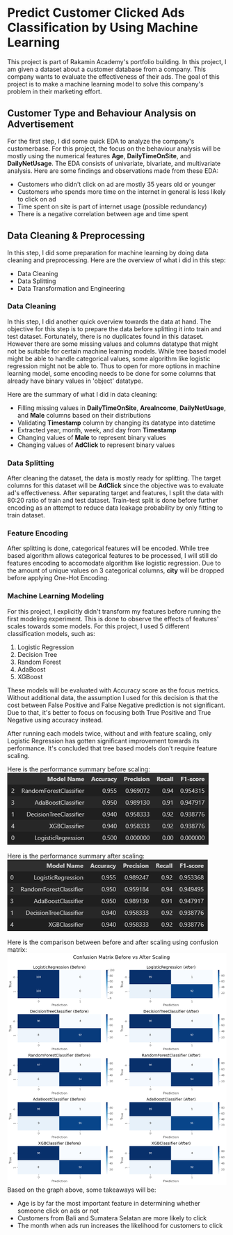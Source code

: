 # Predict Customer Clicked Ads Classification by Using Machine Learning
This project is part of Rakamin Academy's portfolio building. In this project, I am given a dataset about a customer database from a company. This company wants to evaluate the effectiveness of their ads. The goal of this project is to make a machine learning model to solve this company's problem in their marketing effort. 

## Customer Type and Behaviour Analysis on Advertisement
For the first step, I did some quick EDA to analyze the company's customerbase. For this project, the focus on the behaviour analysis will be mostly using the numerical features **Age**, **DailyTimeOnSite**, and **DailyNetUsage**.
The EDA consists of univariate, bivariate, and multivariate analysis. Here are some findings and observations made from these EDA:
- Customers who didn't click on ad are mostly 35 years old or younger
- Customers who spends more time on the internet in general is less likely to click on ad
- Time spent on site is part of internet usage (possible redundancy)
- There is a negative correlation between age and time spent

## Data Cleaning & Preprocessing
In this step, I did some preparation for machine learning by doing data cleaning and preprocessing. Here are the overview of what i did in this step:
- Data Cleaning
- Data Splitting
- Data Transformation and Engineering

### Data Cleaning
In this step, I did another quick overview towards the data at hand. The objective for this step is to prepare the data before splitting it into train and test dataset. Fortunately, there is no duplicates found in this dataset. However there are some missing values and columns datatype that might not be suitable for certain machine learning models. While tree based model might be able to handle categorical values, some algorithm like logistic regression might not be able to. Thus to open for more options in machine learning model, some encoding needs to be done for some columns that already have binary values in 'object' datatype.

Here are the summary of what I did in data cleaning:
- Filling missing values in **DailyTimeOnSite**, **AreaIncome**, **DailyNetUsage**, and **Male** columns based on their distributions
- Validating **Timestamp** column by changing its datatype into datetime
- Extracted year, month, week, and day from **Timestamp**
- Changing values of **Male** to represent binary values
- Changing values of **AdClick** to represent binary values

### Data Splitting
After cleaning the dataset, the data is mostly ready for splitting. The target columns for this dataset will be **AdClick** since the objective was to evaluate ad's effectiveness. After separating target and features, I split the data with 80:20 ratio of train and test dataset. Train-test split is done before further encoding as an attempt to reduce data leakage probability by only fitting to train dataset.

### Feature Encoding
After splitting is done, categorical features will be encoded. While tree based algorithm allows categorical features to be processed, I will still do features encoding to accomodate algorithm like logistic regression. Due to the amount of unique values on 3 categorical columns, **city** will be dropped before applying One-Hot Encoding.

### Machine Learning Modeling
For this project, I explicitly didn't transform my features before running the first modeling experiment. This is done to observe the effects of features' scales towards some models. For this project, I used 5 different classification models, such as:
1. Logistic Regression
2. Decision Tree
3. Random Forest
4. AdaBoost
5. XGBoost

These models will be evaluated with Accuracy score as the focus metrics. Without additional data, the assumption I used for this decision is that the cost between False Positive and False Negative prediction is not significant. Due to that, it's better to focus on focusing both True Positive and True Negative using accuracy instead.

After running each models twice, without and with feature scaling, only Logistic Regression has gotten significant improvement towards its performance. It's concluded that tree based models don't require feature scaling.

Here is the performance summary before scaling:
![Performance Before Scaling](img/Before_scale.png)

Here is the performance summary after scaling:
![Performance After Scaling](img/After_scale.png)

Here is the comparison between before and after scaling using confusion matrix:
![Confusion Matrix Before vs After Scaling](img/Conf_matrix.png)
Based on the graph above, some takeaways will be:
- Age is by far the most important feature in determining whether someone click on ads or not
- Customers from Bali and Sumatera Selatan are more likely to click
- The month when ads run increases the likelihood for customers to click
